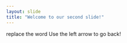 ```yaml
---
layout: slide
title: "Welcome to our second slide!"
---
```

replace the word
Use the left arrow to go back!

